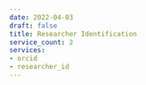 ```yaml
---
date: 2022-04-03
draft: false
title: Researcher Identification
service_count: 2
services:
- orcid
- researcher_id
---
```



